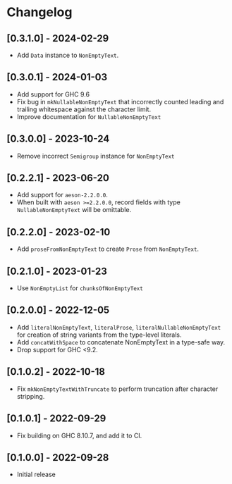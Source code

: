 # Changelog

## [0.3.1.0] - 2024-02-29

- Add `Data` instance to `NonEmptyText`.

## [0.3.0.1] - 2024-01-03

- Add support for GHC 9.6
- Fix bug in `mkNullableNonEmptyText` that incorrectly counted leading and trailing whitespace against the character limit.
- Improve documentation for `NullableNonEmptyText`

## [0.3.0.0] - 2023-10-24

- Remove incorrect `Semigroup` instance for `NonEmptyText`

## [0.2.2.1] - 2023-06-20

- Add support for `aeson-2.2.0.0`.
- When built with `aeson >=2.2.0.0`, record fields with type `NullableNonEmptyText` will be omittable.

## [0.2.2.0] - 2023-02-10

- Add `proseFromNonEmptyText` to create `Prose` from `NonEmptyText`.

## [0.2.1.0] - 2023-01-23

- Use `NonEmptyList` for `chunksOfNonEmptyText`

## [0.2.0.0] - 2022-12-05

- Add `literalNonEmptyText`, `literalProse`, `literalNullableNonEmptyText` for creation of string variants from the type-level literals.
- Add `concatWithSpace` to concatenate NonEmptyText in a type-safe way.
- Drop support for GHC <9.2.

## [0.1.0.2] - 2022-10-18

- Fix `mkNonEmptyTextWithTruncate` to perform truncation after character stripping.

## [0.1.0.1] - 2022-09-29

- Fix building on GHC 8.10.7, and add it to CI.

## [0.1.0.0] - 2022-09-28

- Initial release
